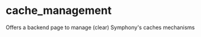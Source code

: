 cache_management
================

 Offers a backend page to manage (clear) Symphony's caches mechanisms
